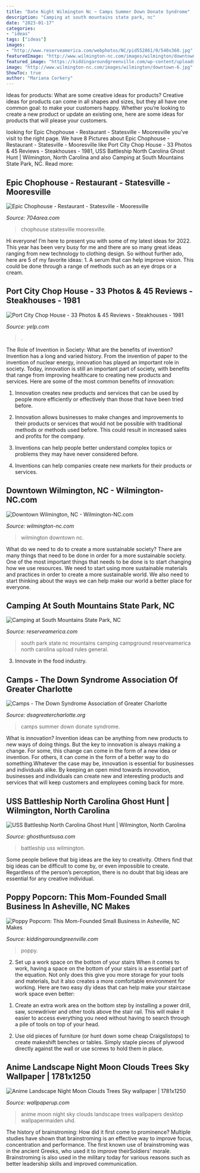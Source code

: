 ```yaml
---
title: "Date Night Wilmington Nc ~ Camps Summer Down Donate Syndrome"
description: "Camping at south mountains state park, nc"
date: "2023-01-17"
categories:
- "ideas"
tags: ["ideas"]
images:
- "http://www.reserveamerica.com/webphotos/NC/pid552861/0/540x360.jpg"
featuredImage: "http://www.wilmington-nc.com/images/wilmington/downtown-6.jpg"
featured_image: "https://kiddingaroundgreenville.com/wp-content/uploads/2021/05/poppy-popcorn.jpg"
image: "http://www.wilmington-nc.com/images/wilmington/downtown-6.jpg"
ShowToc: true
author: "Mariana Corkery"
---
```



Ideas for products: What are some creative ideas for products?
Creative ideas for products can come in all shapes and sizes, but they all have one common goal: to make your customers happy. Whether you’re looking to create a new product or update an existing one, here are some ideas for products that will please your customers.

	

		
looking for Epic Chophouse - Restaurant - Statesville - Mooresville you've visit to the right page. We have 8 Pictures about Epic Chophouse - Restaurant - Statesville - Mooresville like Port City Chop House - 33 Photos &amp; 45 Reviews - Steakhouses - 1981, USS Battleship North Carolina Ghost Hunt | Wilmington, North Carolina and also Camping at South Mountains State Park, NC. Read more:
		
    
## Epic Chophouse - Restaurant - Statesville - Mooresville

<img loading=lazy src="https://myareanetwork-photos.s3.amazonaws.com/bizlist_photos/f/251483_1521794457.jpg?0" onerror="this.onerror=null;this.src='https://tse3.mm.bing.net/th?id=OIP.rokuaA4BIZdP4XrowAj3PAHaHa&amp;pid=15.1';" alt="Epic Chophouse - Restaurant - Statesville - Mooresville">

_Source: 704area.com_

>chophouse statesville mooresville. 

	

Hi everyone! I’m here to present you with some of my latest ideas for 2022. This year has been very busy for me and there are so many great ideas ranging from new technology to clothing design. So without further ado, here are 5 of my favorite ideas: 1. A serum that can help improve vision. This could be done through a range of methods such as an eye drops or a cream. 
    
## Port City Chop House - 33 Photos &amp; 45 Reviews - Steakhouses - 1981

<img loading=lazy src="https://s3-media2.fl.yelpcdn.com/bphoto/F4u5RDj1x-aZwCkCQ98jfg/o.jpg" onerror="this.onerror=null;this.src='https://tse3.mm.bing.net/th?id=OIP.y-oFOflGUy257inQ-0xUZgHaE6&amp;pid=15.1';" alt="Port City Chop House - 33 Photos &amp; 45 Reviews - Steakhouses - 1981">

_Source: yelp.com_

>. 

	

The Role of Invention in Society: What are the benefits of invention?
Invention has a long and varied history. From the invention of paper to the invention of nuclear energy, innovation has played an important role in society. Today, innovation is still an important part of society, with benefits that range from improving healthcare to creating new products and services. Here are some of the most common benefits of innovation:
1. Innovation creates new products and services that can be used by people more efficiently or effectively than those that have been tried before.

2. Innovation allows businesses to make changes and improvements to their products or services that would not be possible with traditional methods or methods used before. This could result in increased sales and profits for the company.

3. Inventions can help people better understand complex topics or problems they may have never considered before.

4. Inventions can help companies create new markets for their products or services.

    
## Downtown Wilmington, NC - Wilmington-NC.com

<img loading=lazy src="http://www.wilmington-nc.com/images/wilmington/downtown-6.jpg" onerror="this.onerror=null;this.src='https://tse4.mm.bing.net/th?id=OIP.ZDvFE8EWfSR7ZRVtxZXKFAHaLp&amp;pid=15.1';" alt="Downtown Wilmington, NC - Wilmington-NC.com">

_Source: wilmington-nc.com_

>wilmington downtown nc. 

	

What do we need to do to create a more sustainable society?
There are many things that need to be done in order for a more sustainable society. One of the most important things that needs to be done is to start changing how we use resources. We need to start using more sustainable materials and practices in order to create a more sustainable world. We also need to start thinking about the ways we can help make our world a better place for everyone.

    
## Camping At South Mountains State Park, NC

<img loading=lazy src="http://www.reserveamerica.com/webphotos/NC/pid552861/0/540x360.jpg" onerror="this.onerror=null;this.src='https://tse4.mm.bing.net/th?id=OIP.DXxL7V_2QgEqiAH_SdjfrwHaE7&amp;pid=15.1';" alt="Camping at South Mountains State Park, NC">

_Source: reserveamerica.com_

>south park state nc mountains camping campground reserveamerica north carolina upload rules general. 

	

3. Innovate in the food industry. 

    
## Camps - The Down Syndrome Association Of Greater Charlotte

<img loading=lazy src="https://dsagreatercharlotte.org/wp-content/uploads/2018/11/39227142_10156367822802870_3405942794106175488_n.jpg" onerror="this.onerror=null;this.src='https://tse4.mm.bing.net/th?id=OIP.i8hLaLnjS1NNbVQFqHc-_AHaFj&amp;pid=15.1';" alt="Camps - The Down Syndrome Association of Greater Charlotte">

_Source: dsagreatercharlotte.org_

>camps summer down donate syndrome. 

	

What is innovation?
Invention ideas can be anything from new products to new ways of doing things. But the key to innovation is always making a change. For some, this change can come in the form of a new idea or invention. For others, it can come in the form of a better way to do something.Whatever the case may be, innovation is essential for businesses and individuals alike. By keeping an open mind towards innovation, businesses and individuals can create new and interesting products and services that will keep customers and employees coming back for more.

    
## USS Battleship North Carolina Ghost Hunt | Wilmington, North Carolina

<img loading=lazy src="https://ghosthuntsusa.com/wp-content/uploads/2019/07/USSNC_VMD-1.jpg" onerror="this.onerror=null;this.src='https://tse2.mm.bing.net/th?id=OIP.xHVmAMP_KyHHnYqIgRQ4qAHaE7&amp;pid=15.1';" alt="USS Battleship North Carolina Ghost Hunt | Wilmington, North Carolina">

_Source: ghosthuntsusa.com_

>battleship uss wilmington. 

	

Some people believe that big ideas are the key to creativity. Others find that big ideas can be difficult to come by, or even impossible to create. Regardless of the person’s perception, there is no doubt that big ideas are essential for any creative individual.

    
## Poppy Popcorn: This Mom-Founded Small Business In Asheville, NC Makes

<img loading=lazy src="https://kiddingaroundgreenville.com/wp-content/uploads/2021/05/poppy-popcorn.jpg" onerror="this.onerror=null;this.src='https://tse1.mm.bing.net/th?id=OIP.dvT6CWcxaIXXndQiS8BdhgHaFj&amp;pid=15.1';" alt="Poppy Popcorn: This Mom-Founded Small Business in Asheville, NC Makes">

_Source: kiddingaroundgreenville.com_

>poppy. 

	

2) Set up a work space on the bottom of your stairs
When it comes to work, having a space on the bottom of your stairs is a essential part of the equation. Not only does this give you more storage for your tools and materials, but it also creates a more comfortable environment for working. Here are two easy diy ideas that can help make your staircase work space even better:
1. Create an extra work area on the bottom step by installing a power drill, saw, screwdriver and other tools above the stair rail. This will make it easier to access everything you need without having to search through a pile of tools on top of your head.

2. Use old pieces of furniture (or hunt down some cheap Craigslistops) to create makeshift benches or tables. Simply staple pieces of plywood directly against the wall or use screws to hold them in place.

    
## Anime Landscape Night Moon Clouds Trees Sky Wallpaper | 1781x1250

<img loading=lazy src="https://www.wallpaperup.com/uploads/wallpapers/2017/02/22/1079249/ecd0c45d70194a3aec0717f95a5011ba-700.jpg" onerror="this.onerror=null;this.src='https://tse2.mm.bing.net/th?id=OIP.P9dbJlndyliaX8eSIf7dbgHaFM&amp;pid=15.1';" alt="Anime Landscape Night Moon Clouds Trees Sky wallpaper | 1781x1250">

_Source: wallpaperup.com_

>anime moon night sky clouds landscape trees wallpapers desktop wallpapermaiden uhd. 

	

The history of brainstroming: How did it first come to prominence?
Multiple studies have shown that brainstroming is an effective way to improve focus, concentration and performance. The first known use of brainstroming was in the ancient Greeks, who used it to improve theirSoldiers' morale. Brainstroming is also used in the military today for various reasons such as better leadership skills and improved communication.

